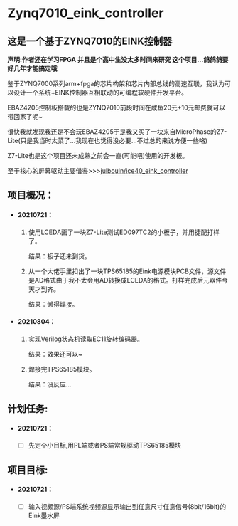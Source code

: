 # Zynq7010_eink_controller

## 这是一个基于ZYNQ7010的EINK控制器

**声明:作者还在学习FPGA 并且是个高中生没太多时间来研究 这个项目...鸽鸽鸽要好几年才能搞定哦**

鉴于ZYNQ7000系列arm+fpga的芯片构架和芯片内部总线的高速互联，我认为可以设计一个系统+EINK控制器互相联动的可编程软硬件开发平台。

EBAZ4205控制板搭载的也是ZYNQ7010前段时间在咸鱼20元+10元邮费就可以带回家了呢~

很快我就发现我还是不会玩EBAZ4205于是我又买了一块来自MicroPhase的Z7-Lite(只是我当时太菜了...我现在也觉得没必要...不过总的来说方便一些咯)

Z7-Lite也是这个项目还未成熟之前会一直(可能吧)使用的开发板。

至于核心的屏幕驱动主要借鉴>>>[julbouln/ice40_eink_controller](https://github.com/julbouln/ice40_eink_controller)



## 项目概况：

- #### 20210721：

  1. 使用LCEDA画了一块Z7-Lite测试ED097TC2的小板子，并用捷配打样了。

     结果：板子还未到货。

  2. 从一个大佬手里扣出了一块TPS65185的Eink电源模块PCB文件，源文件是AD格式由于我不太会用AD转换成LCEDA的格式。打样完成后元器件今天才到齐。

     结果：懒得焊接。

- #### 20210804：

  1. 实现Verilog状态机读取EC11旋转编码器。
  
     结果：效果还可以~
  
  2. 焊接完TPS65185模块。
  
     结果：没反应...

## 计划任务:

- #### 20210721：

  - [ ] 先定个小目标,用PL端或者PS端常规驱动TPS65185模块



## 项目目标:

- #### 20210721：

  - [ ] 输入视频源/PS端系统视频源显示输出到任意尺寸任意信号(8bit/16bit)的Eink墨水屏



